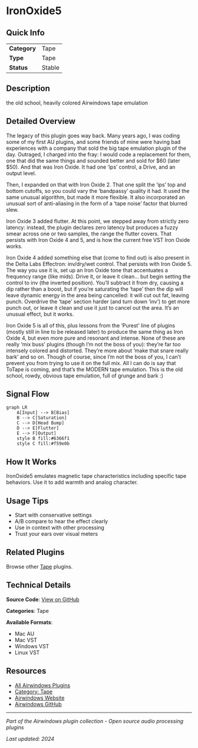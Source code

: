 # IronOxide5



## Quick Info

| | |
|---|---|
| **Category** | Tape |
| **Type** | Tape |
| **Status** | Stable |

## Description

the old school, heavily colored Airwindows tape emulation

## Detailed Overview

The legacy of this plugin goes way back. Many years ago, I was coding some of my first AU plugins, and some friends of mine were having bad experiences with a company that sold the big tape emulation plugin of the day. Outraged, I charged into the fray: I would code a replacement for them, one that did the same things and sounded better and sold for $60 (later $50). And that was Iron Oxide. It had one ‘ips’ control, a Drive, and an output level.

Then, I expanded on that with Iron Oxide 2. That one split the ‘ips’ top and bottom cutoffs, so you could vary the ‘bandpassy’ quality it had. It used the same unusual algorithm, but made it more flexible. It also incorporated an unusual sort of anti-aliasing in the form of a ‘tape noise’ factor that blurred slew.

Iron Oxide 3 added flutter. At this point, we stepped away from strictly zero latency: instead, the plugin declares zero latency but produces a fuzzy smear across one or two samples, the range the flutter covers. That persists with Iron Oxide 4 and 5, and is how the current free VST Iron Oxide works.

Iron Oxide 4 added something else that (come to find out) is also present in the Delta Labs Effectron: inv/dry/wet control. That persists with Iron Oxide 5. The way you use it is, set up an Iron Oxide tone that accentuates a frequency range (like mids). Drive it, or leave it clean… but begin setting the control to inv (the inverted position). You’ll subtract it from dry, causing a dip rather than a boost, but if you’re saturating the ‘tape’ then the dip will leave dynamic energy in the area being cancelled: it will cut out fat, leaving punch. Overdrive the ‘tape’ section harder (and turn down ‘inv’) to get more punch out, or leave it clean and use it just to cancel out the area. It’s an unusual effect, but it works.

Iron Oxide 5 is all of this, plus lessons from the ‘Purest’ line of plugins (mostly still in line to be released later) to produce the same thing as Iron Oxide 4, but even more pure and resonant and intense. None of these are really ‘mix buss’ plugins (though I’m not the boss of you): they’re far too intensely colored and distorted. They’re more about ‘make that snare really bark’ and so on. Though of course, since I’m not the boss of you, I can’t prevent you from trying to use it on the full mix. All I can do is say that ToTape is coming, and that’s the MODERN tape emulation. This is the old school, rowdy, obvious tape emulation, full of grunge and bark :)

## Signal Flow

```mermaid
graph LR
    A[Input] --> B[Bias]
    B --> C[Saturation]
    C --> D[Head Bump]
    D --> E[Flutter]
    E --> F[Output]
    style B fill:#6366f1
    style C fill:#f59e0b
```

## How It Works

IronOxide5 emulates magnetic tape characteristics including specific tape behaviors. Use it to add warmth and analog character.

## Usage Tips

- Start with conservative settings
- A/B compare to hear the effect clearly
- Use in context with other processing
- Trust your ears over visual meters


## Related Plugins

Browse other [Tape](../categories/tape.md) plugins.


## Technical Details

**Source Code**: [View on GitHub](https://github.com/airwindows/airwindows/tree/master/plugins/LinuxVST/src/IronOxide5)

**Categories**: Tape

**Available Formats**:
- Mac AU
- Mac VST
- Windows VST
- Linux VST

## Resources

- [All Airwindows Plugins](../../README.md)
- [Category: Tape](../categories/tape.md)
- [Airwindows Website](https://www.airwindows.com)
- [Airwindows GitHub](https://github.com/airwindows/airwindows)

---

*Part of the Airwindows plugin collection - Open source audio processing plugins*

*Last updated: 2024*
